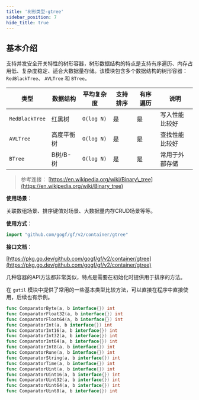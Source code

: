 ```yaml
---
title: '树形类型-gtree'
sidebar_position: 7
hide_title: true
---
```


## 基本介绍

支持并发安全开关特性的树形容器，树形数据结构的特点是支持有序遍历、内存占用低、复杂度稳定、适合大数据量存储。该模块包含多个数据结构的树形容器： `RedBlackTree`、 `AVLTree` 和 `BTree`。

| 类型 | 数据结构 | 平均复杂度 | 支持排序 | 有序遍历 | 说明 |
| --- | --- | --- | --- | --- | --- |
| `RedBlackTree` | 红黑树 | `O(log N)` | 是 | 是 | 写入性能比较好 |
| `AVLTree` | 高度平衡树 | `O(log N)` | 是 | 是 | 查找性能比较好 |
| `BTree` | B树/B-树 | `O(log N)` | 是 | 是 | 常用于外部存储 |

> 参考连接： [https://en.wikipedia.org/wiki/Binary\_tree](https://en.wikipedia.org/wiki/Binary_tree)

**使用场景**：

关联数组场景、排序键值对场景、大数据量内存CRUD场景等等。

**使用方式**：

```go
import "github.com/gogf/gf/v2/container/gtree"
```

**接口文档**：

[https://pkg.go.dev/github.com/gogf/gf/v2/container/gtree](https://pkg.go.dev/github.com/gogf/gf/v2/container/gtree)

几种容器的API方法都非常类似，特点是需要在初始化时提供用于排序的方法。

在 `gutil` 模块中提供了常用的一些基本类型比较方法，可以直接在程序中直接使用，后续也有示例。

```go
func ComparatorByte(a, b interface{}) int
func ComparatorFloat32(a, b interface{}) int
func ComparatorFloat64(a, b interface{}) int
func ComparatorInt(a, b interface{}) int
func ComparatorInt16(a, b interface{}) int
func ComparatorInt32(a, b interface{}) int
func ComparatorInt64(a, b interface{}) int
func ComparatorInt8(a, b interface{}) int
func ComparatorRune(a, b interface{}) int
func ComparatorString(a, b interface{}) int
func ComparatorTime(a, b interface{}) int
func ComparatorUint(a, b interface{}) int
func ComparatorUint16(a, b interface{}) int
func ComparatorUint32(a, b interface{}) int
func ComparatorUint64(a, b interface{}) int
func ComparatorUint8(a, b interface{}) int
```

    